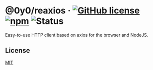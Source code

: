 # @0y0/reaxios · [![GitHub license](https://img.shields.io/badge/license-MIT-blue.svg)](https://github.com/o0y0o/reaxios/blob/master/LICENSE) [![npm](https://img.shields.io/npm/v/@0y0/reaxios.svg)](https://www.npmjs.com/package/@0y0/reaxios) ![Status](https://github.com/o0y0o/reaxios/workflows/Package/badge.svg)

Easy-to-use HTTP client based on axios for the browser and NodeJS.

## License

[MIT](https://github.com/o0y0o/reaxios/blob/master/LICENSE)
